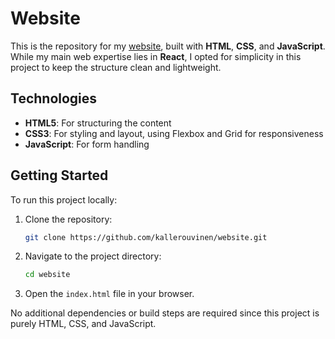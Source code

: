 # Website

This is the repository for my [website](https://www.kallerouvinen.com), built with **HTML**, **CSS**, and **JavaScript**. While my main web expertise lies in **React**, I opted for simplicity in this project to keep the structure clean and lightweight.

## Technologies
- **HTML5**: For structuring the content
- **CSS3**: For styling and layout, using Flexbox and Grid for responsiveness
- **JavaScript**: For form handling

## Getting Started
To run this project locally:

1. Clone the repository:
    ```bash
    git clone https://github.com/kallerouvinen/website.git
    ```
2. Navigate to the project directory:
    ```bash
    cd website
    ```
3. Open the `index.html` file in your browser.

No additional dependencies or build steps are required since this project is purely HTML, CSS, and JavaScript.
